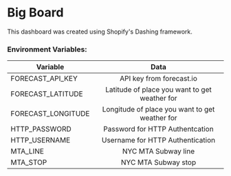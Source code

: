 # Big Board

This dashboard was created using Shopify's Dashing framework.

### Environment Variables:

| Variable                    | Data           |
| ----------------------------|:--------------:|
| FORECAST_API_KEY            | API key from forecast.io |
| FORECAST_LATITUDE           | Latitude of place you want to get weather for |
| FORECAST_LONGITUDE          | Longitude of place you want to get weather for |
| HTTP_PASSWORD               | Password for HTTP Authentcation |
| HTTP_USERNAME               | Username for HTTP Authentication |
| MTA_LINE                    | NYC MTA Subway line |
| MTA_STOP                    | NYC MTA Subway stop |
